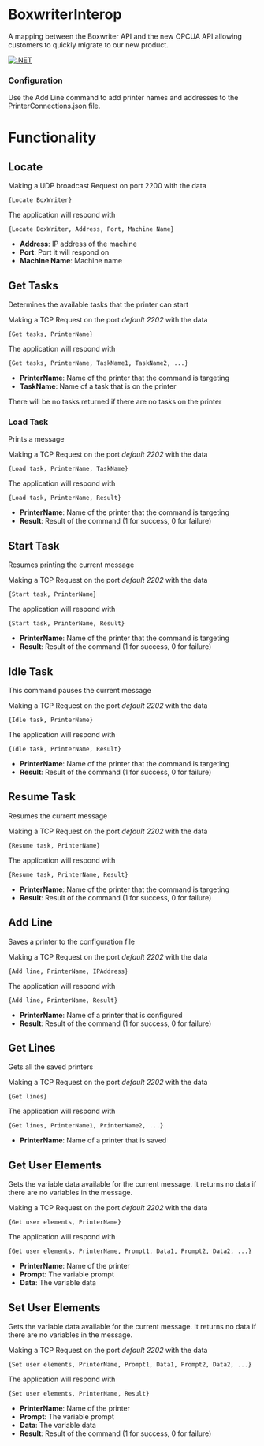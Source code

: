 # BoxwriterInterop
A mapping between the Boxwriter API and the new OPCUA API allowing customers to quickly migrate to our new product.

[![.NET](https://github.com/ITWDiagraph/BoxwriterInterop/actions/workflows/dotnet.yml/badge.svg?branch=main)](https://github.com/ITWDiagraph/BoxwriterInterop/actions/workflows/dotnet.yml)

### Configuration
Use the Add Line command to add printer names and addresses to the PrinterConnections.json file.

# Functionality
## Locate
Making a UDP broadcast Request on port 2200 with the data

    {Locate BoxWriter}

The application will respond with

    {Locate BoxWriter, Address, Port, Machine Name}

- **Address**: IP address of the machine
- **Port**: Port it will respond on
- **Machine Name**: Machine name

## Get Tasks
Determines the available tasks that the printer can start

Making a TCP Request on the port *default 2202* with the data

    {Get tasks, PrinterName}

The application will respond with
    
    {Get tasks, PrinterName, TaskName1, TaskName2, ...}
    
- **PrinterName**: Name of the printer that the command is targeting
- **TaskName**: Name of a task that is on the printer

There will be no tasks returned if there are no tasks on the printer

### Load Task
Prints a message

Making a TCP Request on the port *default 2202* with the data

    {Load task, PrinterName, TaskName}

The application will respond with

    {Load task, PrinterName, Result}

- **PrinterName**: Name of the printer that the command is targeting
- **Result**: Result of the command (1 for success, 0 for failure)

## Start Task
Resumes printing the current message

Making a TCP Request on the port *default 2202* with the data

    {Start task, PrinterName}

The application will respond with

    {Start task, PrinterName, Result}
    
- **PrinterName**: Name of the printer that the command is targeting
- **Result**: Result of the command (1 for success, 0 for failure)

## Idle Task
This command pauses the current message

Making a TCP Request on the port *default 2202* with the data

    {Idle task, PrinterName}

The application will respond with

    {Idle task, PrinterName, Result}
    
- **PrinterName**: Name of the printer that the command is targeting
- **Result**: Result of the command (1 for success, 0 for failure)

## Resume Task
Resumes the current message

Making a TCP Request on the port *default 2202* with the data

    {Resume task, PrinterName}

The application will respond with

    {Resume task, PrinterName, Result}
    
- **PrinterName**: Name of the printer that the command is targeting
- **Result**: Result of the command (1 for success, 0 for failure)

## Add Line
Saves a printer to the configuration file

Making a TCP Request on the port *default 2202* with the data

    {Add line, PrinterName, IPAddress}

The application will respond with
 
    {Add line, PrinterName, Result}
    
- **PrinterName**: Name of a printer that is configured
- **Result**: Result of the command (1 for success, 0 for failure)

## Get Lines
Gets all the saved printers

Making a TCP Request on the port *default 2202* with the data

    {Get lines}

The application will respond with

    {Get lines, PrinterName1, PrinterName2, ...}
    
- **PrinterName**: Name of a printer that is saved

## Get User Elements
Gets the variable data available for the current message. It returns no data if there are no variables in the message.

Making a TCP Request on the port *default 2202* with the data

    {Get user elements, PrinterName}

The application will respond with

    {Get user elements, PrinterName, Prompt1, Data1, Prompt2, Data2, ...}
    
- **PrinterName**: Name of the printer
- **Prompt**: The variable prompt
- **Data**: The variable data

## Set User Elements
Gets the variable data available for the current message. It returns no data if there are no variables in the message.

Making a TCP Request on the port *default 2202* with the data

    {Set user elements, PrinterName, Prompt1, Data1, Prompt2, Data2, ...}

The application will respond with

    {Set user elements, PrinterName, Result}
    
- **PrinterName**: Name of the printer
- **Prompt**: The variable prompt
- **Data**: The variable data
- **Result**: Result of the command (1 for success, 0 for failure)




